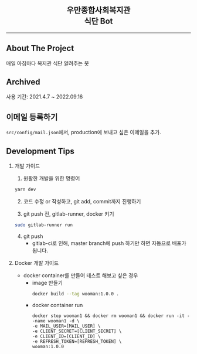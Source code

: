 <br />
<div align="center">
  <h2>우만종합사회복지관<br /> 식단 Bot</h1>
</div>

----

## About The Project

매일 아침마다 복지관 식단 알려주는 봇

## Archived
사용 기간: 2021.4.7 ~ 2022.09.16

## 이메일 등록하기

`src/config/mail.json`에서, production에 보내고 싶은 이메일을 추가.

## Development Tips

1. 개발 가이드
    1. 원활한 개발을 위한 명령어
    ```bash
    yarn dev
    ```

    2. 코드 수정 or 작성하고, git add, commit까지 진행하기
    
    3. git push 전, gitlab-runner, docker 키기
    ```bash
    sudo gitlab-runner run
    ```
    
    4. git push
        * gitlab-ci로 인해, master branch에 push 하기만 하면 자동으로 배포가 됩니다.


2. Docker 개발 가이드
    - docker container를 만들어 테스트 해보고 싶은 경우 
        - image 만들기
            ```bash
            docker build --tag wooman:1.0.0 .
            ```
        - docker container run
            ```
            docker stop wooman1 && docker rm wooman1 && docker run -it --name wooman1 -d \
            -e MAIL_USER=[MAIL_USER] \
            -e CLIENT_SECRET=[CLIENT_SECRET] \
            -e CLIENT_ID=[CLIENT_ID] \
            -e REFRESH_TOKEN=[REFRESH_TOKEN] \
            wooman:1.0.0
            ```


